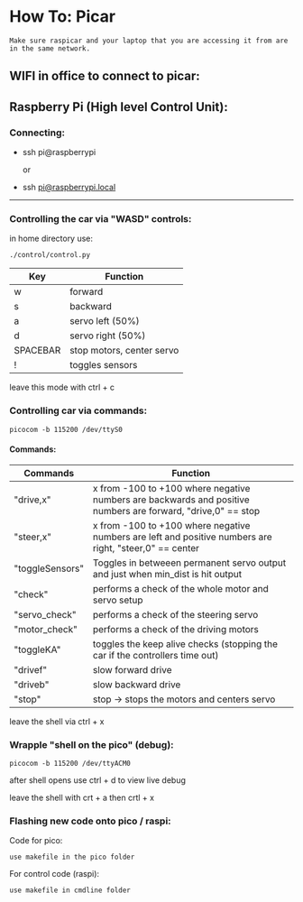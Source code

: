 # How To: **Picar** 

	Make sure raspicar and your laptop that you are accessing it from are in the same network.

## WIFI in office to connect to picar:


## Raspberry Pi (High level Control Unit):
    
### Connecting:
    
- ssh pi@raspberrypi

    or

- ssh pi@raspberrypi.local

---
### Controlling the car via "WASD" controls:
        
in home directory use:
        
    ./control/control.py

| Key | Function |
| --- | --- |
| w | forward |
| s | backward |
| a | servo left (50%) |
| d | servo right (50%) |
| SPACEBAR | stop motors, center servo |
| ! | toggles sensors |

leave this mode with ctrl + c

### Controlling car via commands: 

    picocom -b 115200 /dev/ttyS0

#### Commands:

| Commands | Function |
| ----------- | ----------- |
| "drive,x" | x from -100 to +100 where negative numbers are backwards and positive numbers are forward, "drive,0" == stop |
| "steer,x" | x from -100 to +100 where negative numbers are left and positive numbers are right, "steer,0" == center |
|"toggleSensors" | Toggles in betweeen permanent servo output and just when min_dist is hit output |
| "check" | performs a check of the whole motor and servo setup  |
| "servo_check" | performs a check of the steering servo |
| "motor_check" | performs a check of the driving motors |
| "toggleKA" | toggles the keep alive checks (stopping the car if the controllers time out) |
| "drivef" | slow forward drive |
| "driveb" | slow backward drive |
| "stop" | stop -> stops the motors and centers servo |

leave the shell via ctrl + x

### Wrapple "shell on the pico" (debug):
        
    picocom -b 115200 /dev/ttyACM0

after shell opens use ctrl + d to view live debug

leave the shell with crt + a then crtl + x

### Flashing new code onto pico / raspi:

Code for pico:
    
    use makefile in the pico folder

For control code (raspi):
    
    use makefile in cmdline folder

